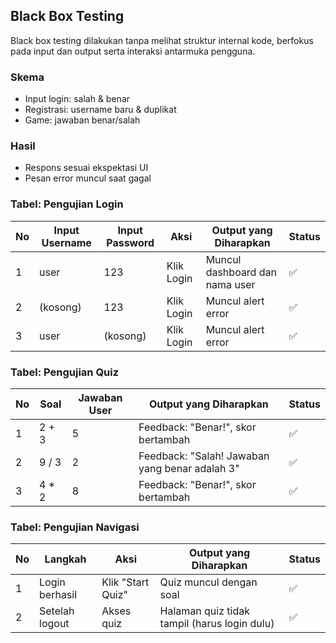 ## Black Box Testing
Black box testing dilakukan tanpa melihat struktur internal kode, berfokus pada input dan output serta interaksi antarmuka pengguna.

### Skema
- Input login: salah & benar
- Registrasi: username baru & duplikat
- Game: jawaban benar/salah

### Hasil
- Respons sesuai ekspektasi UI
- Pesan error muncul saat gagal

### Tabel: Pengujian Login
| No | Input Username | Input Password | Aksi       | Output yang Diharapkan                         | Status |
|----|----------------|----------------|------------|------------------------------------------------|--------|
| 1  | user           | 123            | Klik Login | Muncul dashboard dan nama user                | ✅     |
| 2  | (kosong)       | 123            | Klik Login | Muncul alert error                            | ✅     |
| 3  | user           | (kosong)       | Klik Login | Muncul alert error                            | ✅     |

### Tabel: Pengujian Quiz
| No | Soal         | Jawaban User | Output yang Diharapkan                          | Status |
|----|--------------|--------------|-------------------------------------------------|--------|
| 1  | 2 + 3        | 5            | Feedback: "Benar!", skor bertambah               | ✅     |
| 2  | 9 / 3        | 2            | Feedback: "Salah! Jawaban yang benar adalah 3"  | ✅     |
| 3  | 4 * 2        | 8            | Feedback: "Benar!", skor bertambah               | ✅     |

### Tabel: Pengujian Navigasi
| No | Langkah                  | Aksi              | Output yang Diharapkan                          | Status |
|----|---------------------------|-------------------|-------------------------------------------------|--------|
| 1  | Login berhasil           | Klik "Start Quiz" | Quiz muncul dengan soal                         | ✅     |
| 2  | Setelah logout          | Akses quiz        | Halaman quiz tidak tampil (harus login dulu)   | ✅     |

